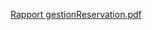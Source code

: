 [Rapport gestionReservation.pdf](https://github.com/user-attachments/files/18126566/Rapport.gestionReservation.pdf)
